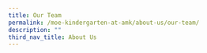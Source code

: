 ```yaml
---
title: Our Team
permalink: /moe-kindergarten-at-amk/about-us/our-team/
description: ""
third_nav_title: About Us
---
```

